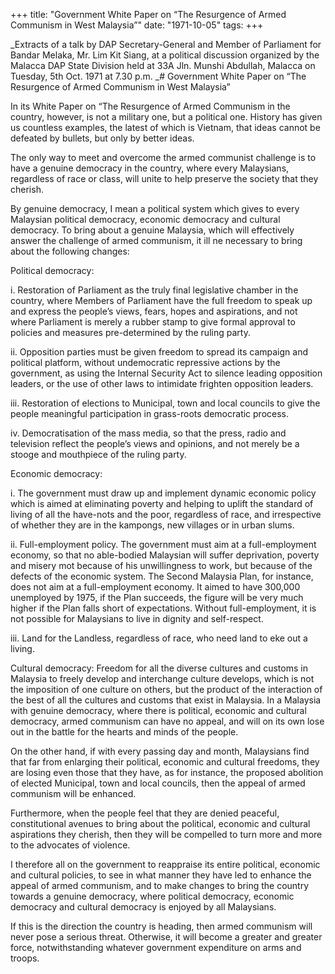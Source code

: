 +++ 
title: "Government White Paper on “The Resurgence of Armed Communism in West Malaysia”"
date: "1971-10-05"
tags:
+++

_Extracts of a talk by DAP Secretary-General and Member of Parliament for Bandar Melaka, Mr. Lim Kit Siang, at a political discussion organized by the Malacca DAP State Division held at 33A Jln. Munshi Abdullah, Malacca on Tuesday, 5th Oct. 1971 at 7.30 p.m.
_# 
Government White Paper on “The Resurgence of Armed Communism in West Malaysia”

In its White Paper on “The Resurgence of Armed Communism in the country, however, is not a military one, but a political one.
History has given us countless examples, the latest of which is Vietnam, that ideas cannot be defeated by bullets, but only by better ideas.

The only way to meet and overcome the armed communist challenge is to have a genuine democracy in the country, where every Malaysians, 
regardless of race or class, will unite to help preserve the society that they cherish.</u>

By genuine democracy, I mean a political system which gives to every Malaysian political democracy, economic democracy and cultural democracy. To bring about a genuine Malaysia, which will effectively answer the challenge of armed communism, it ill ne necessary to bring about the following changes:

Political democracy:

i.	Restoration of Parliament as the truly final legislative chamber in the country, where Members of Parliament have the full freedom to speak up and express the people’s views, fears, hopes and aspirations, and not where Parliament is merely a rubber stamp to give formal approval to policies and measures pre-determined by the ruling party.

ii.	Opposition parties must be given freedom to spread its campaign and political platform, without undemocratic repressive actions by the government, as using the Internal Security Act to silence leading opposition leaders, or the use of other laws to intimidate frighten opposition leaders.

iii.	Restoration of elections to Municipal, town and local councils to give the people meaningful participation in grass-roots democratic process.

iv.	Democratisation of the mass media, so that the press, radio and television reflect the people’s views and opinions, and not merely be a stooge and mouthpiece of the ruling party.

Economic democracy:

i.	The government must draw up and implement dynamic economic policy which is aimed at eliminating poverty and helping to uplift the standard of living of all the have-nots and the poor, regardless of race, and irrespective of whether they are in the kampongs, new villages or in urban slums.

ii.	Full-employment policy. The government must aim at a full-employment economy, so that no able-bodied Malaysian will suffer deprivation, poverty and misery mot because of his unwillingness to work, but because of the defects of the economic system. The Second Malaysia Plan, for instance, does not aim at a full-employment economy. It aimed to have 300,000 unemployed by 1975, if the Plan succeeds, the figure will be very much higher if the Plan falls short of expectations. Without full-employment, it is not possible for Malaysians to live in dignity and self-respect.

iii.	Land for the Landless, regardless of race, who need land to eke out a living.

Cultural democracy: Freedom for all the diverse cultures and customs in Malaysia to freely develop and interchange culture develops, which is not the imposition of one culture on others, but the product of the interaction of the best of all the cultures and customs that exist in Malaysia.
In a Malaysia with genuine democracy, where there is political, economic and cultural democracy, armed communism can have no appeal, and will on its own lose out in the battle for the hearts and minds of the people.

On the other hand, if with every passing day and month, Malaysians find that far from enlarging their political, economic and cultural freedoms, they are losing even those that they have, as for instance, the proposed abolition of elected Municipal, town and local councils, then the appeal of armed communism will be enhanced.

Furthermore, when the people feel that they are denied peaceful, constitutional avenues to bring about the political, economic and cultural aspirations they cherish, then they will be compelled to turn more and more to the advocates of violence.

I therefore all on the government to reappraise its entire political, economic and cultural policies, to see in what manner they have led to enhance the appeal of armed communism, and to make changes to bring the country towards a genuine democracy, where political democracy, economic democracy and cultural democracy is enjoyed by all Malaysians.

If this is the direction the country is heading, then armed communism will never pose a serious threat. Otherwise, it will become a greater and greater force, notwithstanding whatever government expenditure on arms and troops.

 
